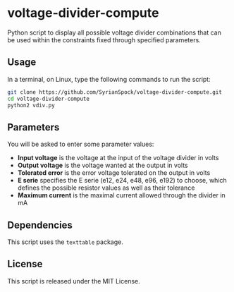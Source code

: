 voltage-divider-compute
=======================

Python script to display all possible voltage divider combinations that can be
used within the constraints fixed through specified parameters.

Usage
-----

In a terminal, on Linux, type the following commands to run the script:

```sh
git clone https://github.com/SyrianSpock/voltage-divider-compute.git
cd voltage-divider-compute
python2 vdiv.py
```

Parameters
----------

You will be asked to enter some parameter values:
* __Input voltage__ is the voltage at the input of the voltage divider in volts
* __Output voltage__ is the voltage wanted at the output in volts
* __Tolerated error__ is the error voltage tolerated on the output in volts
* __E serie__ specifies the E serie (e12, e24, e48, e96, e192) to choose, which defines the possible resistor values as well as their tolerance
* __Maximum current__ is the maximal current allowed through the divider in mA

Dependencies
------------

This script uses the `texttable` package.

License
-------

This script is released under the MIT License.
